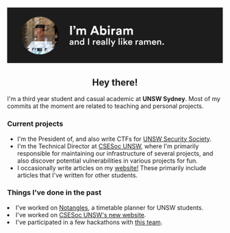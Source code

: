 ![](https://raw.githubusercontent.com/abiramen/abiramen/master/intro.png)
<h2><center>Hey there!</center></h3>
I'm a third year student and casual academic at <strong>UNSW Sydney</strong>. Most of my commits at the moment are related to teaching and personal projects. 
<h3>Current projects</h3>
<ul>
<li>I'm the President of, and also write CTFs for <a href = "https://unswsecurity.com">UNSW Security Society</a>.</li>
<li>I'm the Technical Director at <a href = "https://csesoc.unsw.edu.au">CSESoc UNSW</a>, where I'm primarily responsible for maintaining our infrastructure of several projects, and also discover potential vulnerabilities in various projects for fun.</li>
<li>I occasionally write articles on my <a href="https://www.abiram.me">website!</a> These primarily include articles that I've written for other students.</li>
</ul>

<h3>Things I've done in the past</h3>
<li>I've worked on <a href = "https://github.com/csesoc/notangles">Notangles</a>, a timetable planner for UNSW students.</li>
<li>I've worked on <a href = "https://github.com/csesoc/csesoc.unsw.edu.au">CSESoc UNSW's new website</a>.</li>
<li>I've participated in a few hackathons with <a href = "https://github.com/cr4sh-0verr1ders/">this team</a>.</li>
